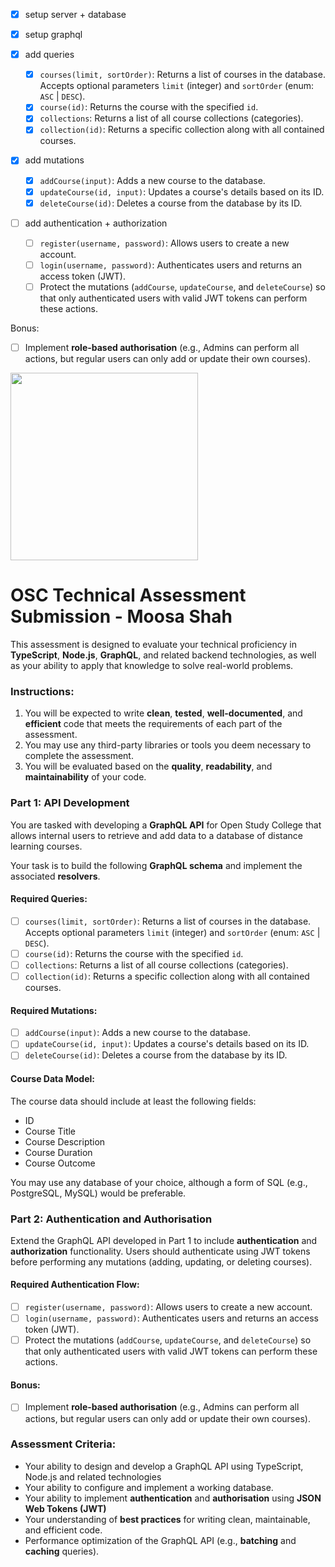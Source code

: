 - [x] setup server + database
- [x] setup graphql
- [x] add queries

  - [x] `courses(limit, sortOrder)`: Returns a list of courses in the database. Accepts optional parameters `limit` (integer) and `sortOrder` (enum: `ASC` | `DESC`).
  - [x] `course(id)`: Returns the course with the specified `id`.
  - [x] `collections`: Returns a list of all course collections (categories).
  - [x] `collection(id)`: Returns a specific collection along with all contained courses.

- [x] add mutations

  - [x] `addCourse(input)`: Adds a new course to the database.
  - [x] `updateCourse(id, input)`: Updates a course's details based on its ID.
  - [x] `deleteCourse(id)`: Deletes a course from the database by its ID.

- [ ] add authentication + authorization
  - [ ] `register(username, password)`: Allows users to create a new account.
  - [ ] `login(username, password)`: Authenticates users and returns an access token (JWT).
  - [ ] Protect the mutations (`addCourse`, `updateCourse`, and `deleteCourse`) so that only authenticated users with valid JWT tokens can perform these actions.

Bonus:

- [ ] Implement **role-based authorisation** (e.g., Admins can perform all actions, but regular users can only add or update their own courses).

<img src="https://user-images.githubusercontent.com/1517907/231233022-7eeda0e4-c61f-4ba3-8e73-643f8b24abc6.jpg" width="300">

# OSC Technical Assessment Submission - Moosa Shah

This assessment is designed to evaluate your technical proficiency in **TypeScript**, **Node.js**, **GraphQL**, and related backend technologies, as well as your ability to apply that knowledge to solve real-world problems.

### Instructions:

1.  You will be expected to write **clean**, **tested**, **well-documented**, and **efficient** code that meets the requirements of each part of the assessment.
2.  You may use any third-party libraries or tools you deem necessary to complete the assessment.
3.  You will be evaluated based on the **quality**, **readability**, and **maintainability** of your code.

### Part 1: API Development

You are tasked with developing a **GraphQL API** for Open Study College that allows internal users to retrieve and add data to a database of distance learning courses.

Your task is to build the following **GraphQL schema** and implement the associated **resolvers**.

#### Required Queries:

- [ ] `courses(limit, sortOrder)`: Returns a list of courses in the database. Accepts optional parameters `limit` (integer) and `sortOrder` (enum: `ASC` | `DESC`).
- [ ] `course(id)`: Returns the course with the specified `id`.
- [ ] `collections`: Returns a list of all course collections (categories).
- [ ] `collection(id)`: Returns a specific collection along with all contained courses.

#### Required Mutations:

- [ ] `addCourse(input)`: Adds a new course to the database.
- [ ] `updateCourse(id, input)`: Updates a course's details based on its ID.
- [ ] `deleteCourse(id)`: Deletes a course from the database by its ID.

#### Course Data Model:

The course data should include at least the following fields:

- ID
- Course Title
- Course Description
- Course Duration
- Course Outcome

You may use any database of your choice, although a form of SQL (e.g., PostgreSQL, MySQL) would be preferable.

### Part 2: Authentication and Authorisation

Extend the GraphQL API developed in Part 1 to include **authentication** and **authorization** functionality. Users should authenticate using JWT tokens before performing any mutations (adding, updating, or deleting courses).

#### Required Authentication Flow:

- [ ] `register(username, password)`: Allows users to create a new account.
- [ ] `login(username, password)`: Authenticates users and returns an access token (JWT).
- [ ] Protect the mutations (`addCourse`, `updateCourse`, and `deleteCourse`) so that only authenticated users with valid JWT tokens can perform these actions.

#### Bonus:

- [ ] Implement **role-based authorisation** (e.g., Admins can perform all actions, but regular users can only add or update their own courses).

### Assessment Criteria:

- Your ability to design and develop a GraphQL API using TypeScript, Node.js and related technologies
- Your ability to configure and implement a working database.
- Your ability to implement **authentication** and **authorisation** using **JSON Web Tokens (JWT)**
- Your understanding of **best practices** for writing clean, maintainable, and efficient code.
- Performance optimization of the GraphQL API (e.g., **batching** and **caching** queries).
